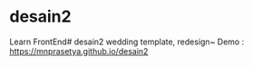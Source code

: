 # desain2
Learn FrontEnd# desain2 wedding template, redesign~  Demo : https://mnprasetya.github.io/desain2 
